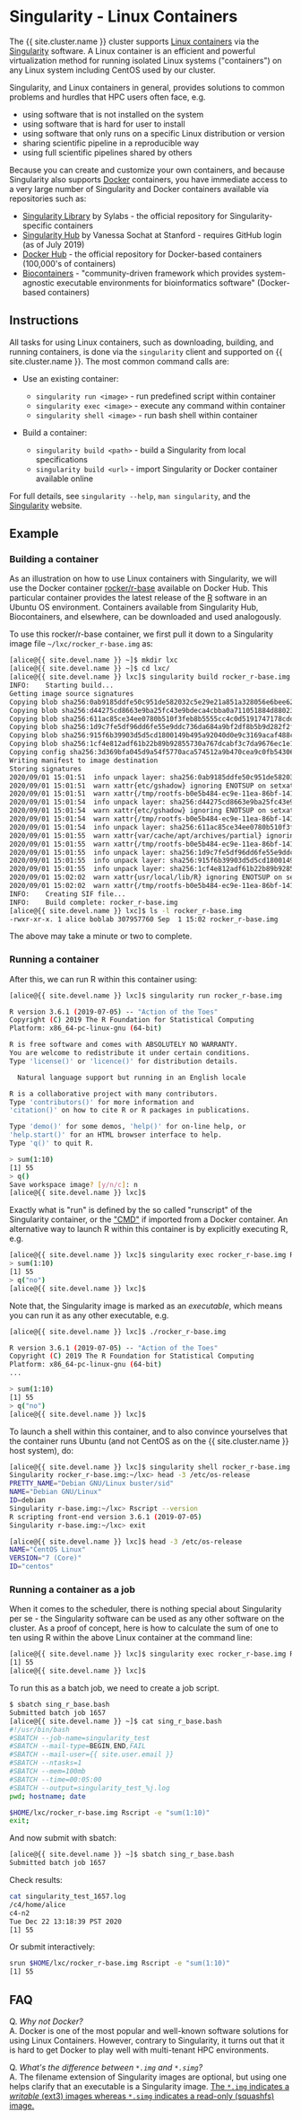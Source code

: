 # Singularity - Linux Containers

<!---
<div class="alert alert-warning" role="alert" style="margin-top: 3ex">
2019-06-12: Singularity 3.2.1 is now available. We will update the below instructions, which were based on Singularity 2.6.1, as soon as we can.
</div>
--->

The {{ site.cluster.name }} cluster supports [Linux containers] via the [Singularity] software.  A Linux container is an efficient and powerful virtualization method for running isolated Linux systems ("containers") on any Linux system including CentOS used by our cluster.

Singularity, and Linux containers in general, provides solutions to common problems and hurdles that HPC users often face, e.g.

* using software that is not installed on the system
* using software that is hard for user to install
* using software that only runs on a specific Linux distribution or version
* sharing scientific pipeline in a reproducible way
* using full scientific pipelines shared by others

Because you can create and customize your own containers, and because Singularity also supports [Docker] containers, you have immediate access to a very large number of Singularity and Docker containers available via repositories such as:

* [Singularity Library](https://cloud.sylabs.io/library) by Sylabs - the official repository for Singularity-specific containers
* [Singularity Hub](https://singularity-hub.org/) by Vanessa Sochat at Stanford - requires GitHub login (as of July 2019)
* [Docker Hub](https://hub.docker.com/explore/) - the official repository for Docker-based containers (100,000's of containers)
* [Biocontainers](https://biocontainers.pro/) - "community-driven framework which provides system-agnostic executable environments for bioinformatics software" (Docker-based containers)



## Instructions

All tasks for using Linux containers, such as downloading, building, and running containers, is done via the `singularity` client and supported on {{ site.cluster.name }}.  The most common command calls are:

* Use an existing container:
  - `singularity run <image>` - run predefined script within container
  - `singularity exec <image>` - execute any command within container
  - `singularity shell <image>` - run bash shell within container

* Build a container:
  - `singularity build <path>` - build a Singularity from local specifications
  - `singularity build <url>`  - import Singularity or Docker container available online

For full details, see `singularity --help`, `man singularity`, and the [Singularity] website.


## Example

### Building a container

As an illustration on how to use Linux containers with Singularity, we will use the Docker container [rocker/r-base] available on Docker Hub.  This particular container provides the latest release of the [R] software in an Ubuntu OS environment.  Containers available from Singularity Hub, Biocontainers, and elsewhere, can be downloaded and used analogously.

To use this rocker/r-base container, we first pull it down to a Singularity image file `~/lxc/rocker_r-base.img` as:

<!-- code-block label="build" -->
```sh
[alice@{{ site.devel.name }} ~]$ mkdir lxc
[alice@{{ site.devel.name }} ~]$ cd lxc/
[alice@{{ site.devel.name }} lxc]$ singularity build rocker_r-base.img docker://rocker/r-base
INFO:    Starting build...
Getting image source signatures
Copying blob sha256:0ab9185ddfe50c951de582032c5e29e21a851a328056e6bee6299e0ff55ec807
Copying blob sha256:d44275cd8663e9ba25fc43e9bdeca4cbba0a711051884d880231d5a63d9a24f3
Copying blob sha256:611ac85ce34ee0780b510f3feb8b5555cc4c0d5191747178cdd7a8cf8dc9c53c
Copying blob sha256:1d9c7fe5df96dd6fe55e9ddc736da684a9bf2df8b5b9d282f2f58e45b27ab256
Copying blob sha256:915f6b39903d5d5cd1800149b495a92040d0e9c3169acaf488c1225906ad817b
Copying blob sha256:1cf4e812adf61b22b89b92855730a767dcabf3c7da9676ec1e1e16546ce20ae1
Copying config sha256:3d369bfa045d9a54f5770aca574512a9b470cea9c0fb543066b218ac2f84b671
Writing manifest to image destination
Storing signatures
2020/09/01 15:01:51  info unpack layer: sha256:0ab9185ddfe50c951de582032c5e29e21a851a328056e6bee6299e0ff55ec807
2020/09/01 15:01:51  warn xattr{etc/gshadow} ignoring ENOTSUP on setxattr "user.rootlesscontainers"
2020/09/01 15:01:51  warn xattr{/tmp/rootfs-b0e5b484-ec9e-11ea-86bf-1418773e5343/etc/gshadow} destination filesystem does not support xattrs, further warnings will be suppressed
2020/09/01 15:01:54  info unpack layer: sha256:d44275cd8663e9ba25fc43e9bdeca4cbba0a711051884d880231d5a63d9a24f3
2020/09/01 15:01:54  warn xattr{etc/gshadow} ignoring ENOTSUP on setxattr "user.rootlesscontainers"
2020/09/01 15:01:54  warn xattr{/tmp/rootfs-b0e5b484-ec9e-11ea-86bf-1418773e5343/etc/gshadow} destination filesystem does not support xattrs, further warnings will be suppressed
2020/09/01 15:01:54  info unpack layer: sha256:611ac85ce34ee0780b510f3feb8b5555cc4c0d5191747178cdd7a8cf8dc9c53c
2020/09/01 15:01:55  warn xattr{var/cache/apt/archives/partial} ignoring ENOTSUP on setxattr "user.rootlesscontainers"
2020/09/01 15:01:55  warn xattr{/tmp/rootfs-b0e5b484-ec9e-11ea-86bf-1418773e5343/var/cache/apt/archives/partial} destination filesystem does not support xattrs, further warnings will be suppressed
2020/09/01 15:01:55  info unpack layer: sha256:1d9c7fe5df96dd6fe55e9ddc736da684a9bf2df8b5b9d282f2f58e45b27ab256
2020/09/01 15:01:55  info unpack layer: sha256:915f6b39903d5d5cd1800149b495a92040d0e9c3169acaf488c1225906ad817b
2020/09/01 15:01:55  info unpack layer: sha256:1cf4e812adf61b22b89b92855730a767dcabf3c7da9676ec1e1e16546ce20ae1
2020/09/01 15:02:02  warn xattr{usr/local/lib/R} ignoring ENOTSUP on setxattr "user.rootlesscontainers"
2020/09/01 15:02:02  warn xattr{/tmp/rootfs-b0e5b484-ec9e-11ea-86bf-1418773e5343/usr/local/lib/R} destination filesystem does not support xattrs, further warnings will be suppressed
INFO:    Creating SIF file...
INFO:    Build complete: rocker_r-base.img
[alice@{{ site.devel.name }} lxc]$ ls -l rocker_r-base.img
-rwxr-xr-x. 1 alice boblab 307957760 Sep  1 15:02 rocker_r-base.img
```

The above may take a minute or two to complete.


### Running a container

After this, we can run R within this container using:
```sh
[alice@{{ site.devel.name }} lxc]$ singularity run rocker_r-base.img

R version 3.6.1 (2019-07-05) -- "Action of the Toes"
Copyright (C) 2019 The R Foundation for Statistical Computing
Platform: x86_64-pc-linux-gnu (64-bit)

R is free software and comes with ABSOLUTELY NO WARRANTY.
You are welcome to redistribute it under certain conditions.
Type 'license()' or 'licence()' for distribution details.

  Natural language support but running in an English locale

R is a collaborative project with many contributors.
Type 'contributors()' for more information and
'citation()' on how to cite R or R packages in publications.

Type 'demo()' for some demos, 'help()' for on-line help, or
'help.start()' for an HTML browser interface to help.
Type 'q()' to quit R.

> sum(1:10)
[1] 55
> q()
Save workspace image? [y/n/c]: n
[alice@{{ site.devel.name }} lxc]$ 
```

Exactly what is "run" is defined by the so called "runscript" of the Singularity container, or the ["CMD"](https://hub.docker.com/r/rocker/r-base/~/dockerfile/) if imported from a Docker container.  An alternative way to launch R within this container is by explicitly executing R, e.g.
```sh
[alice@{{ site.devel.name }} lxc]$ singularity exec rocker_r-base.img R --quiet
> sum(1:10)
[1] 55
> q("no")
[alice@{{ site.devel.name }} lxc]$ 
```

Note that, the Singularity image is marked as an _executable_, which means you can run it as any other executable, e.g.
```sh
[alice@{{ site.devel.name }} lxc]$ ./rocker_r-base.img

R version 3.6.1 (2019-07-05) -- "Action of the Toes"
Copyright (C) 2019 The R Foundation for Statistical Computing
Platform: x86_64-pc-linux-gnu (64-bit)
...

> sum(1:10)
[1] 55
> q("no")
[alice@{{ site.devel.name }} lxc]$
```

To launch a shell within this container, and to also convince yourselves that the container runs Ubuntu (and not CentOS as on the {{ site.cluster.name }} host system), do:
```sh
[alice@{{ site.devel.name }} lxc]$ singularity shell rocker_r-base.img
Singularity rocker_r-base.img:~/lxc> head -3 /etc/os-release
PRETTY_NAME="Debian GNU/Linux buster/sid"
NAME="Debian GNU/Linux"
ID=debian
Singularity r-base.img:~/lxc> Rscript --version
R scripting front-end version 3.6.1 (2019-07-05)
Singularity r-base.img:~/lxc> exit

[alice@{{ site.devel.name }} lxc]$ head -3 /etc/os-release
NAME="CentOS Linux"
VERSION="7 (Core)"
ID="centos"
```

### Running a container as a job

When it comes to the scheduler, there is nothing special about Singularity per se - the Singularity software can be used as any other software on the cluster.  As a proof of concept, here is how to calculate the sum of one to ten using R within the above Linux container at the command line:

<!-- code-block label="rscript-sum" -->
```sh
[alice@{{ site.devel.name }} lxc]$ singularity exec rocker_r-base.img Rscript -e "sum(1:10)"
[1] 55
[alice@{{ site.devel.name }} lxc]$ 
```

To run this as a batch job, we need to create a job script.
```sh
$ sbatch sing_r_base.bash 
Submitted batch job 1657
[alice@{{ site.devel.name }} ~]$ cat sing_r_base.bash 
#!/usr/bin/bash
#SBATCH --job-name=singularity_test 
#SBATCH --mail-type=BEGIN,END,FAIL
#SBATCH --mail-user={{ site.user.email }}
#SBATCH --ntasks=1
#SBATCH --mem=100mb 
#SBATCH --time=00:05:00
#SBATCH --output=singularity_test_%j.log
pwd; hostname; date

$HOME/lxc/rocker_r-base.img Rscript -e "sum(1:10)"
exit;
```
And now submit with sbatch:
```sh
[alice@{{ site.devel.name }} ~]$ sbatch sing_r_base.bash 
Submitted batch job 1657
```

Check results:
```sh
cat singularity_test_1657.log
/c4/home/alice
c4-n2
Tue Dec 22 13:18:39 PST 2020
[1] 55
```
Or submit interactively:

```sh
srun $HOME/lxc/rocker_r-base.img Rscript -e "sum(1:10)"
[1] 55
```





## FAQ

Q. _Why not Docker?_  
A. Docker is one of the most popular and well-known software solutions for using Linux Containers. However, contrary to Singularity, it turns out that it is hard to get Docker to play well with multi-tenant HPC environments.

Q. _What's the difference between `*.img` and `*.simg`?_  
A. The filename extension of Singularity images are optional, but using one helps clarify that an executable is a Singularity image.  [The `*.img` indicates a _writable_ (ext3) images whereas `*.simg` indicates a read-only (squashfs) image.](https://groups.google.com/a/lbl.gov/d/msg/singularity/Cq7kIbN_L68/2mOdkwx2BAAJ)


[Linux containers]: https://www.wikipedia.org/wiki/Linux_containers
[Singularity]: https://sylabs.io/docs/
[Docker]: https://www.docker.com/
[Docker Hub]: https://hub.docker.com/
[rocker/r-base]: https://hub.docker.com/r/rocker/r-base/
[R]: https://www.r-project.org/

